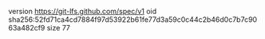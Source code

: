 version https://git-lfs.github.com/spec/v1
oid sha256:52fd71ca4cd7884f97d53922b61fe77d3a59c0c44c2b46d0c7b7c9063a482cf9
size 77
